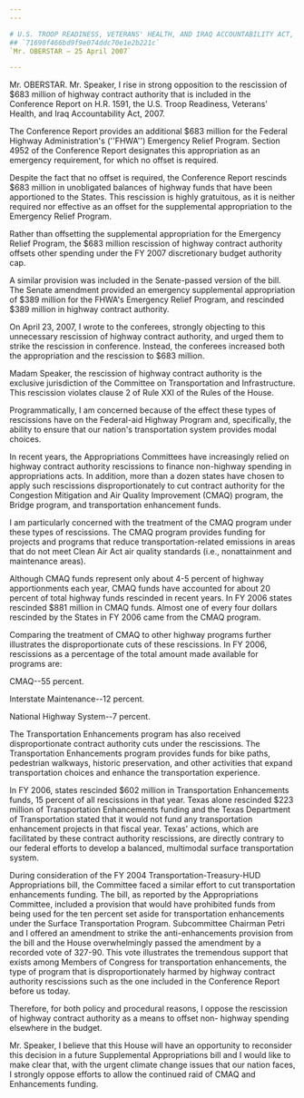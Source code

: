 ```yaml
---
---

# U.S. TROOP READINESS, VETERANS' HEALTH, AND IRAQ ACCOUNTABILITY ACT,
## `71690f466bd9f9e074ddc70e1e2b221c`
`Mr. OBERSTAR — 25 April 2007`

---
```



Mr. OBERSTAR. Mr. Speaker, I rise in strong opposition to the 
rescission of $683 million of highway contract authority that is 
included in the Conference Report on H.R. 1591, the U.S. Troop 
Readiness, Veterans' Health, and Iraq Accountability Act, 2007.

The Conference Report provides an additional $683 million for the 
Federal Highway Administration's (''FHWA'') Emergency Relief Program. 
Section 4952 of the Conference Report designates this appropriation as 
an emergency requirement, for which no offset is required.

Despite the fact that no offset is required, the Conference Report 
rescinds $683 million in unobligated balances of highway funds that 
have been apportioned to the States. This rescission is highly 
gratuitous, as it is neither required nor effective as an offset for 
the supplemental appropriation to the Emergency Relief Program.

Rather than offsetting the supplemental appropriation for the 
Emergency Relief Program, the $683 million rescission of highway 
contract authority offsets other spending under the FY 2007 
discretionary budget authority cap.

A similar provision was included in the Senate-passed version of the 
bill. The Senate amendment provided an emergency supplemental 
appropriation of $389 million for the FHWA's Emergency Relief Program, 
and rescinded $389 million in highway contract authority.

On April 23, 2007, I wrote to the conferees, strongly objecting to 
this unnecessary rescission of highway contract authority, and urged 
them to strike the rescission in conference. Instead, the conferees 
increased both the appropriation and the rescission to $683 million.

Madam Speaker, the rescission of highway contract authority is the 
exclusive jurisdiction of the Committee on Transportation and 
Infrastructure. This rescission violates clause 2 of Rule XXI of the 
Rules of the House.

Programmatically, I am concerned because of the effect these types of 
rescissions have on the Federal-aid Highway Program and, specifically, 
the ability to ensure that our nation's transportation system provides 
modal choices.

In recent years, the Appropriations Committees have increasingly 
relied on highway contract authority rescissions to finance non-highway 
spending in appropriations acts. In addition, more than a dozen states 
have chosen to apply such rescissions disproportionately to cut 
contract authority for the Congestion Mitigation and Air Quality 
Improvement (CMAQ) program, the Bridge program, and transportation 
enhancement funds.

I am particularly concerned with the treatment of the CMAQ program 
under these types of rescissions. The CMAQ program provides funding for 
projects and programs that reduce transportation-related emissions in 
areas that do not meet Clean Air Act air quality standards (i.e., 
nonattainment and maintenance areas).

Although CMAQ funds represent only about 4-5 percent of highway 
apportionments each year, CMAQ funds have accounted for about 20 
percent of total highway funds rescinded in recent years. In FY 2006 
states rescinded $881 million in CMAQ funds. Almost one of every four 
dollars rescinded by the States in FY 2006 came from the CMAQ program.

Comparing the treatment of CMAQ to other highway programs further 
illustrates the disproportionate cuts of these rescissions. In FY 2006, 
rescissions as a percentage of the total amount made available for 
programs are:

CMAQ--55 percent.

Interstate Maintenance--12 percent.

National Highway System--7 percent.



The Transportation Enhancements program has also received 
disproportionate contract authority cuts under the rescissions. The 
Transportation Enhancements program provides funds for bike paths, 
pedestrian walkways, historic preservation, and other activities that 
expand transportation choices and enhance the transportation 
experience.

In FY 2006, states rescinded $602 million in Transportation 
Enhancements funds, 15 percent of all rescissions in that year. Texas 
alone rescinded $223 million of Transportation Enhancements funding and 
the Texas Department of Transportation stated that it would not fund 
any transportation enhancement projects in that fiscal year. Texas' 
actions, which are facilitated by these contract authority rescissions, 
are directly contrary to our federal efforts to develop a balanced, 
multimodal surface transportation system.

During consideration of the FY 2004 Transportation-Treasury-HUD 
Appropriations bill, the Committee faced a similar effort to cut 
transportation enhancements funding. The bill, as reported by the 
Appropriations Committee, included a provision that would have 
prohibited funds from being used for the ten percent set aside for 
transportation enhancements under the Surface Transportation Program. 
Subcommittee Chairman Petri and I offered an amendment to strike the 
anti-enhancements provision from the bill and the House overwhelmingly 
passed the amendment by a recorded vote of 327-90. This vote 
illustrates the tremendous support that exists among Members of 
Congress for transportation enhancements, the type of program that is 
disproportionately harmed by highway contract authority rescissions 
such as the one included in the Conference Report before us today.

Therefore, for both policy and procedural reasons, I oppose the 
rescission of highway contract authority as a means to offset non-
highway spending elsewhere in the budget.

Mr. Speaker, I believe that this House will have an opportunity to 
reconsider this decision in a future Supplemental Appropriations bill 
and I would like to make clear that, with the urgent climate change 
issues that our nation faces, I strongly oppose efforts to allow the 
continued raid of CMAQ and Enhancements funding.